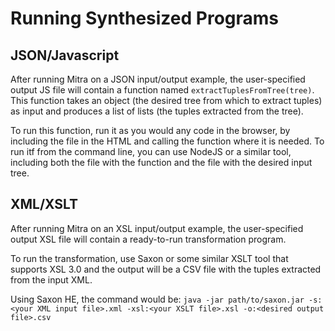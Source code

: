# Running Synthesized Programs

## JSON/Javascript
After running Mitra on a JSON input/output example, the user-specified output JS file will contain a function named `extractTuplesFromTree(tree)`. This function takes an object (the desired tree from which to extract tuples) as input and produces a list of lists (the tuples extracted from the tree).
    
To run this function, run it as you would any code in the browser, by including the file in the HTML and calling the function where it is needed. To run itf from the command line, you can use NodeJS or a similar tool, including both the file with the function and the file with the desired input tree.
    
## XML/XSLT
After running Mitra on an XSL input/output example, the user-specified output XSL file will contain a ready-to-run transformation program. 
    
To run the transformation, use Saxon or some similar XSLT tool that supports XSL 3.0 and the output will be a CSV file with the tuples extracted from the input XML.
    
Using Saxon HE, the command would be:
    ```java -jar path/to/saxon.jar -s:<your XML input file>.xml -xsl:<your XSLT file>.xsl -o:<desired output file>.csv```